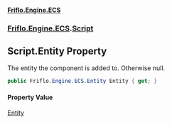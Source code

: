 #### [Friflo.Engine.ECS](index.md#'index')
### [Friflo.Engine.ECS](Friflo.Engine.ECS.md#'Friflo.Engine.ECS').[Script](Script.md#'Friflo.Engine.ECS.Script')

## Script.Entity Property

The entity the component is added to. Otherwise null.

```csharp
public Friflo.Engine.ECS.Entity Entity { get; }
```

#### Property Value
[Entity](Entity.md#'Friflo.Engine.ECS.Entity')